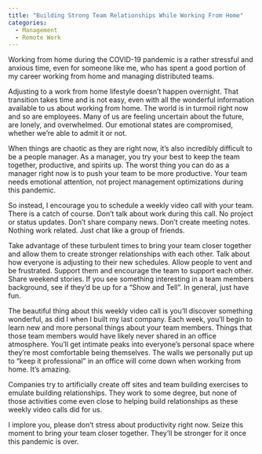```yaml
---
title: "Building Strong Team Relationships While Working From Home"
categories:
  - Management
  - Remote Work
---
```

Working from home during the COVID-19 pandemic is a rather stressful and anxious time, even for someone like me, who has spent a good portion of my career working from home and managing distributed teams.

Adjusting to a work from home lifestyle doesn’t happen overnight. That transition takes time and is not easy, even with all the wonderful information available to us about working from home. The world is in turmoil right now and so are employees. Many of us are feeling uncertain about the future, are lonely, and overwhelmed. Our emotional states are compromised, whether we’re able to admit it or not.

When things are chaotic as they are right now, it’s also incredibly difficult to be a people manager. As a manager, you try your best to keep the team together, productive, and spirits up. The worst thing you can do as a manager right now is to push your team to be more productive. Your team needs emotional attention, not project management optimizations during this pandemic.

So instead, I encourage you to schedule a weekly video call with your team. There is a catch of course. Don’t talk about work during this call. No project or status updates. Don’t share company news. Don’t create meeting notes. Nothing work related. Just chat like a group of friends.

Take advantage of these turbulent times to bring your team closer together and allow them to create stronger relationships with each other. Talk about how everyone is adjusting to their new schedules. Allow people to vent and be frustrated. Support them and encourage the team to support each other. Share weekend stories. If you see something interesting in a team members background, see if they’d be up for a “Show and Tell”. In general, just have fun.

The beautiful thing about this weekly video call is you’ll discover something wonderful, as did I when I built my last company. Each week, you’ll begin to learn new and more personal things about your team members. Things that those team members would have likely never shared in an office atmosphere. You’ll get intimate peaks into everyone’s personal space where they’re most comfortable being themselves. The walls we personally put up to “keep it professional”  in an office will come down when working from home. It’s amazing.

Companies try to artificially create off sites and team building exercises to emulate building relationships. They work to some degree, but none of those activities come even close to helping build relationships as these weekly video calls did for us.

I implore you, please don’t stress about productivity right now. Seize this moment to bring your team closer together. They’ll be stronger for it once this pandemic is over.
